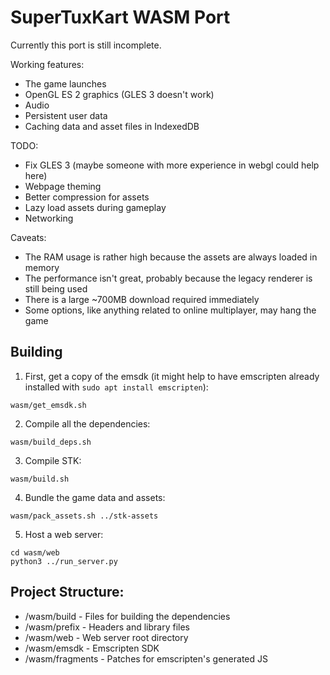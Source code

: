 # SuperTuxKart WASM Port

Currently this port is still incomplete.

Working features:
- The game launches
- OpenGL ES 2 graphics (GLES 3 doesn't work)
- Audio
- Persistent user data
- Caching data and asset files in IndexedDB

TODO:
- Fix GLES 3 (maybe someone with more experience in webgl could help here)
- Webpage theming
- Better compression for assets
- Lazy load assets during gameplay
- Networking

Caveats:
- The RAM usage is rather high because the assets are always loaded in memory
- The performance isn't great, probably because the legacy renderer is still being used
- There is a large ~700MB download required immediately
- Some options, like anything related to online multiplayer, may hang the game

## Building
1. First, get a copy of the emsdk (it might help to have emscripten already installed with `sudo apt install emscripten`):
```
wasm/get_emsdk.sh
```
2. Compile all the dependencies:
```
wasm/build_deps.sh
```
3. Compile STK:
```
wasm/build.sh
```
4. Bundle the game data and assets:
```
wasm/pack_assets.sh ../stk-assets
```
5. Host a web server:
```
cd wasm/web
python3 ../run_server.py
```

## Project Structure:
- /wasm/build - Files for building the dependencies
- /wasm/prefix - Headers and library files
- /wasm/web - Web server root directory
- /wasm/emsdk - Emscripten SDK
- /wasm/fragments - Patches for emscripten's generated JS